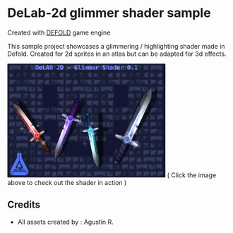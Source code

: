  
# DeLab-2d glimmer shader sample

Created with [DEFOLD](https://defold.com/) game engine

This sample project showcases a glimmering / highlighting shader made in Defold. Created for 2d sprites in an atlas but can be adapted for 3d effects.

[![Example](/docs/screen_shot.png)](https://flexyourbrain.github.io/Defold-Animated-3D-Example/)
( Click the image above to check out the shader in action )

## Credits

* All assets created by : Agustin R.
